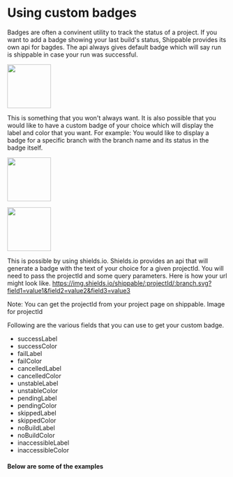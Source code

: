 # Using custom badges

Badges are often a convinent utility to track the status of a project. If you want to add a badge showing your last build's status, Shippable provides its own api for bagdes. The api always gives default badge which will say run is shippable in case your run was successful.

<img src="https://cloud.githubusercontent.com/assets/5207331/15181150/2b59af56-17a3-11e6-9c7f-87cefd972d2a.png" height="100"/>

This is something that you won't always want. It is also possible that you would like to have a custom badge of your choice which will display the label and color that you want.
For example: You would like to display a badge for a specific branch with the branch name and its status in the badge itself.

<img src="https://cloud.githubusercontent.com/assets/5207331/15181191/6579542a-17a3-11e6-8818-6132ff28a73b.png"
height="100"/>

<img src="https://cloud.githubusercontent.com/assets/5207331/15181229/a5c83bb8-17a3-11e6-8dbc-faf5e2fbaba3.png"
height="100"/>

This is possible by using shields.io. Shields.io provides an api that will generate a badge with the text of your choice for a given projectId. You will need to pass the projectId and some query parameters. Here is how your url might look like.
https://img.shields.io/shippable/:projectId/:branch.svg?field1=value1&field2=value2&field3=value3

Note: You can get the projectId from your project page on shippable.
Image for projectId

Following are the various fields that you can use to get your custom badge.
  - successLabel
  - successColor
  - failLabel
  - failColor
  - cancelledLabel
  - cancelledColor
  - unstableLabel
  - unstableColor
  - pendingLabel
  - pendingColor
  - skippedLabel
  - skippedColor
  - noBuildLabel
  - noBuildColor
  - inaccessibleLabel
  - inaccessibleColor

#### Below are some of the examples  

[run-shippable]:https://cloud.githubusercontent.com/assets/5207331/15181150/2b59af56-17a3-11e6-9c7f-87cefd972d2a.png
[build-passing]:https://cloud.githubusercontent.com/assets/5207331/15181191/6579542a-17a3-11e6-8818-6132ff28a73b.png
[prod-shippable]:https://cloud.githubusercontent.com/assets/5207331/15181229/a5c83bb8-17a3-11e6-8dbc-faf5e2fbaba3.png
[prod-shippable-color]:https://cloud.githubusercontent.com/assets/5207331/15181303/235dc1f6-17a4-11e6-8619-307a6190fc7b.png
<!-- http://localhost:8080/shippable/54ee15335ab6cc13528dd1ef.svg?label=production&successLabel=shippable&colorA=%23075E54&successColor=%23128C7E  -->
